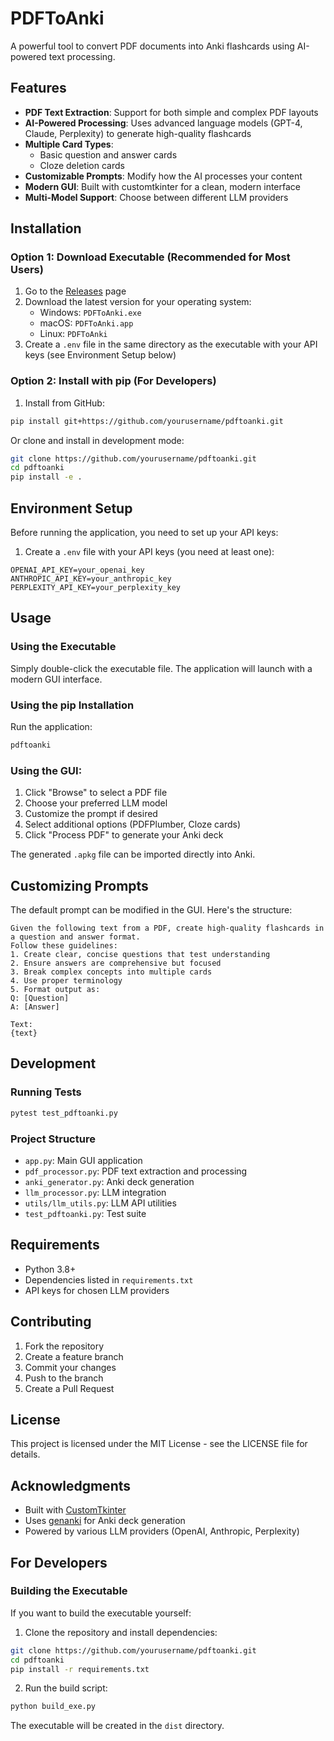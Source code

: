 # PDFToAnki

A powerful tool to convert PDF documents into Anki flashcards using AI-powered text processing.

## Features

- **PDF Text Extraction**: Support for both simple and complex PDF layouts
- **AI-Powered Processing**: Uses advanced language models (GPT-4, Claude, Perplexity) to generate high-quality flashcards
- **Multiple Card Types**: 
  - Basic question and answer cards
  - Cloze deletion cards
- **Customizable Prompts**: Modify how the AI processes your content
- **Modern GUI**: Built with customtkinter for a clean, modern interface
- **Multi-Model Support**: Choose between different LLM providers

## Installation

### Option 1: Download Executable (Recommended for Most Users)

1. Go to the [Releases](https://github.com/yourusername/pdftoanki/releases) page
2. Download the latest version for your operating system:
   - Windows: `PDFToAnki.exe`
   - macOS: `PDFToAnki.app`
   - Linux: `PDFToAnki`
3. Create a `.env` file in the same directory as the executable with your API keys (see Environment Setup below)

### Option 2: Install with pip (For Developers)

1. Install from GitHub:
```bash
pip install git+https://github.com/yourusername/pdftoanki.git
```

Or clone and install in development mode:
```bash
git clone https://github.com/yourusername/pdftoanki.git
cd pdftoanki
pip install -e .
```

## Environment Setup

Before running the application, you need to set up your API keys:

1. Create a `.env` file with your API keys (you need at least one):
```
OPENAI_API_KEY=your_openai_key
ANTHROPIC_API_KEY=your_anthropic_key
PERPLEXITY_API_KEY=your_perplexity_key
```

## Usage

### Using the Executable
Simply double-click the executable file. The application will launch with a modern GUI interface.

### Using the pip Installation
Run the application:
```bash
pdftoanki
```

### Using the GUI:
1. Click "Browse" to select a PDF file
2. Choose your preferred LLM model
3. Customize the prompt if desired
4. Select additional options (PDFPlumber, Cloze cards)
5. Click "Process PDF" to generate your Anki deck

The generated `.apkg` file can be imported directly into Anki.

## Customizing Prompts

The default prompt can be modified in the GUI. Here's the structure:
```
Given the following text from a PDF, create high-quality flashcards in a question and answer format.
Follow these guidelines:
1. Create clear, concise questions that test understanding
2. Ensure answers are comprehensive but focused
3. Break complex concepts into multiple cards
4. Use proper terminology
5. Format output as:
Q: [Question]
A: [Answer]

Text:
{text}
```

## Development

### Running Tests
```bash
pytest test_pdftoanki.py
```

### Project Structure
- `app.py`: Main GUI application
- `pdf_processor.py`: PDF text extraction and processing
- `anki_generator.py`: Anki deck generation
- `llm_processor.py`: LLM integration
- `utils/llm_utils.py`: LLM API utilities
- `test_pdftoanki.py`: Test suite

## Requirements

- Python 3.8+
- Dependencies listed in `requirements.txt`
- API keys for chosen LLM providers

## Contributing

1. Fork the repository
2. Create a feature branch
3. Commit your changes
4. Push to the branch
5. Create a Pull Request

## License

This project is licensed under the MIT License - see the LICENSE file for details.

## Acknowledgments

- Built with [CustomTkinter](https://github.com/TomSchimansky/CustomTkinter)
- Uses [genanki](https://github.com/kerrickstaley/genanki) for Anki deck generation
- Powered by various LLM providers (OpenAI, Anthropic, Perplexity)

## For Developers

### Building the Executable
If you want to build the executable yourself:

1. Clone the repository and install dependencies:
```bash
git clone https://github.com/yourusername/pdftoanki.git
cd pdftoanki
pip install -r requirements.txt
```

2. Run the build script:
```bash
python build_exe.py
```

The executable will be created in the `dist` directory. 